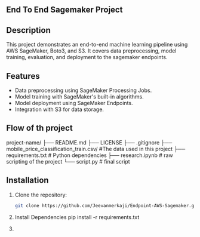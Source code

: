 ## End To End Sagemaker Project

## Description
This project demonstrates an end-to-end machine learning pipeline using AWS SageMaker, Boto3, and S3. It covers data preprocessing, model training, evaluation, and deployment to the sagemaker endpoints.

## Features
- Data preprocessing using SageMaker Processing Jobs.
- Model training with SageMaker's built-in algorithms.
- Model deployment using SageMaker Endpoints.
- Integration with S3 for data storage.


## Flow of th project 

project-name/
├── README.md
├── LICENSE
├── .gitignore
├── mobile_price_classification_train.csv/      #The data used in this project
├── requirements.txt        # Python dependencies
├── research.ipynb          # raw scripting of the project
└── script.py               # final script

    
## Installation
1. Clone the repository:
   ```bash
   git clone https://github.com/Jeevanmerkaji/Endpoint-AWS-Sagemaker.git
   
2. Install Dependencies
   pip install -r requirements.txt

3.
   

